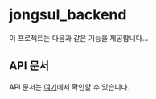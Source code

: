 # jongsul_backend

이 프로젝트는 다음과 같은 기능을 제공합니다...

## API 문서

API 문서는 [여기](https://SnowMate318.github.io/Jongsul_Backend/docs/index.html)에서 확인할 수 있습니다.
